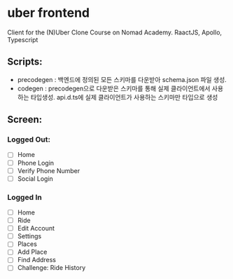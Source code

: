 # uber frontend

Client for the (N)Uber Clone Course on Nomad Academy. RaactJS, Apollo, Typescript

## Scripts:

  - precodegen : 백엔드에 정의된 모든 스키마를 다운받아 schema.json 파일 생성.
  - codegen : precodegen으로 다운받은 스키마를 통해 실제 클라이언트에서 사용하는 타입생성. api.d.ts에 실제 클라이언트가 사용하는 스키마만 타입으로 생성

## Screen:

### Logged Out:

  - [ ] Home
  - [ ] Phone Login
  - [ ] Verify Phone Number
  - [ ] Social Login

### Logged In

  - [ ] Home
  - [ ] Ride
  - [ ] Edit Account
  - [ ] Settings
  - [ ] Places
  - [ ] Add Place
  - [ ] Find Address
  - [ ] Challenge: Ride History